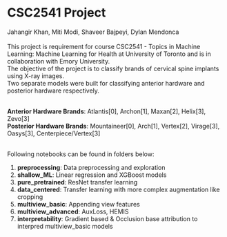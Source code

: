 # CSC2541 Project
Jahangir Khan, Miti Modi, Shaveer Bajpeyi, Dylan Mendonca<br><br>
This project is requirement for course CSC2541 - Topics in Machine Learning: Machine Learning for Health at University of Toronto and is in collaboration with Emory University. <br>
The objective of the project is to classify brands of cervical spine implants using X-ray images.<br>
Two separate models were built for classifying anterior hardware and posterior hardware respectively.<br><br>

**Anterior Hardware Brands**: Atlantis[0], Archon[1], Maxan[2], Helix[3], Zevo[3]<br>
**Posterior Hardware Brands**: Mountaineer[0], Arch[1], Vertex[2], Virage[3], Oasys[3], Centerpiece/Vertex[3]<br><br>

Following notebooks can be found in folders below:<br>
1) **preprocessing**: Data preprocessing and exploration<br>
2) **shallow_ML**: Linear regression and XGBoost models<br>
3) **pure_pretrained**: ResNet transfer learning <br>
4) **data_centered**: Transfer learning with more complex augmentation like cropping<br>
5) **multiview_basic**: Appending view features<br>
6) **multiview_advanced**: AuxLoss, HEMIS<br>
7) **interpretability**: Gradient based & Occlusion base attribution to interpred multiview_basic models 


